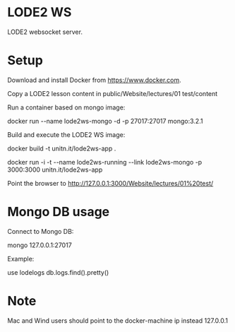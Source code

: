 LODE2 WS
========

LODE2 websocket server.

Setup
=====

Download and install Docker from https://www.docker.com.

Copy a LODE2 lesson content in public/Website/lectures/01 test/content

Run a container based on mongo image:

docker run --name lode2ws-mongo -d -p 27017:27017 mongo:3.2.1

Build and execute the LODE2 WS image:

docker build -t unitn.it/lode2ws-app .

docker run -i -t --name lode2ws-running --link lode2ws-mongo -p 3000:3000 unitn.it/lode2ws-app

Point the browser to http://127.0.0.1:3000/Website/lectures/01%20test/


Mongo DB usage
==============

Connect to Mongo DB:

mongo 127.0.0.1:27017

Example:

use lodelogs
db.logs.find().pretty()


Note
====

Mac and Wind users should point to the docker-machine ip instead 127.0.0.1
